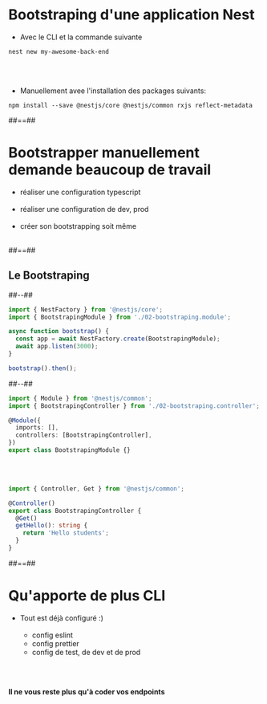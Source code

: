 <!-- .slide: class="with-code inconsolata" -->
# Bootstraping d'une application Nest

- Avec le CLI et la commande suivante
```shell
nest new my-awesome-back-end
```
<!-- .element: class="big-code" -->

<br><br>

- Manuellement avee l'installation des packages suivants:
```shell
npm install --save @nestjs/core @nestjs/common rxjs reflect-metadata
```
<!-- .element: class="big-code" -->

##==##

<!-- .slide: class="with-code inconsolata" -->
# Bootstrapper manuellement demande beaucoup de travail

- réaliser une configuration typescript <br><br>
- réaliser une configuration de dev, prod <br><br>
- créer son bootstrapping soit même<br><br>

##==##

<!-- .slide: class="two-column-layout" -->
## Le Bootstraping

##--##
```typescript
import { NestFactory } from '@nestjs/core';
import { BootstrapingModule } from './02-bootstraping.module';

async function bootstrap() {
  const app = await NestFactory.create(BootstrapingModule);
  await app.listen(3000);
}

bootstrap().then();
```
##--##
```typescript
import { Module } from '@nestjs/common';
import { BootstrapingController } from './02-bootstraping.controller';

@Module({
  imports: [],
  controllers: [BootstrapingController],
})
export class BootstrapingModule {}
```
<br><br>
```typescript
import { Controller, Get } from '@nestjs/common';

@Controller()
export class BootstrapingController {
  @Get()
  getHello(): string {
    return 'Hello students';
  }
}
```
##==##

# Qu'apporte de plus CLI

- Tout est déjà configuré :) <br><br>
    - config eslint
    - config prettier
    - config de test, de dev et de prod
    
<br><br>

**Il ne vous reste plus qu'à coder vos endpoints**


